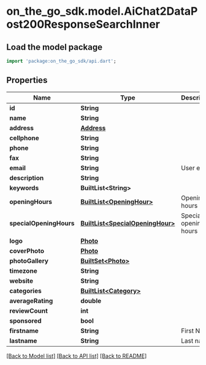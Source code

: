 # on_the_go_sdk.model.AiChat2DataPost200ResponseSearchInner

## Load the model package
```dart
import 'package:on_the_go_sdk/api.dart';
```

## Properties
Name | Type | Description | Notes
------------ | ------------- | ------------- | -------------
**id** | **String** |  | 
**name** | **String** |  | 
**address** | [**Address**](Address.md) |  | [optional] 
**cellphone** | **String** |  | [optional] 
**phone** | **String** |  | [optional] 
**fax** | **String** |  | [optional] 
**email** | **String** | User email | [optional] 
**description** | **String** |  | [optional] 
**keywords** | **BuiltList&lt;String&gt;** |  | [optional] 
**openingHours** | [**BuiltList&lt;OpeningHour&gt;**](OpeningHour.md) | Opening hours | [optional] 
**specialOpeningHours** | [**BuiltList&lt;SpecialOpeningHour&gt;**](SpecialOpeningHour.md) | Special opening hours | [optional] 
**logo** | [**Photo**](Photo.md) |  | [optional] 
**coverPhoto** | [**Photo**](Photo.md) |  | [optional] 
**photoGallery** | [**BuiltSet&lt;Photo&gt;**](Photo.md) |  | [optional] 
**timezone** | **String** |  | [optional] 
**website** | **String** |  | [optional] 
**categories** | [**BuiltList&lt;Category&gt;**](Category.md) |  | [optional] 
**averageRating** | **double** |  | [optional] 
**reviewCount** | **int** |  | [optional] 
**sponsored** | **bool** |  | [optional] 
**firstname** | **String** | First Name | 
**lastname** | **String** | Last name | 

[[Back to Model list]](../README.md#documentation-for-models) [[Back to API list]](../README.md#documentation-for-api-endpoints) [[Back to README]](../README.md)


